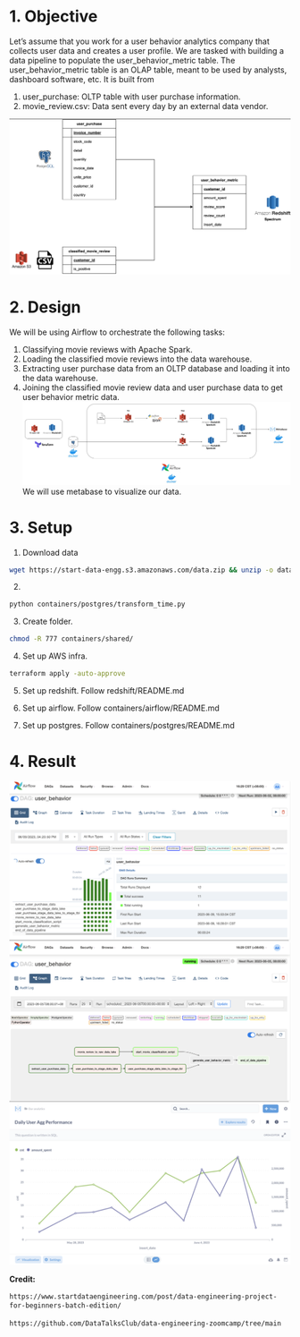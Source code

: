 # 1. Objective

Let’s assume that you work for a user behavior analytics company that collects user data and creates a user profile. We are tasked with building a data pipeline to populate the user_behavior_metric table. The user_behavior_metric table is an OLAP table, meant to be used by analysts, dashboard software, etc. It is built from

1. user_purchase: OLTP table with user purchase information.
2. movie_review.csv: Data sent every day by an external data vendor.


![Alt text](img/ERD.png?raw=true "ERD")

# 2. Design
We will be using Airflow to orchestrate the following tasks:

1. Classifying movie reviews with Apache Spark.
2. Loading the classified movie reviews into the data warehouse.
3. Extracting user purchase data from an OLTP database and loading it into the data warehouse.
4. Joining the classified movie review data and user purchase data to get user behavior metric data.
![Alt text](img/design.jpg?raw=true "Optional Title")
We will use metabase to visualize our data.

# 3. Setup

1. Download data
```bash
wget https://start-data-engg.s3.amazonaws.com/data.zip && unzip -o data.zip && chmod -R u=rwx,g=rwx,o=rwx data
```

2. 
```bash
python containers/postgres/transform_time.py
```

3. Create folder.
```bash
chmod -R 777 containers/shared/
```

4. Set up AWS infra.
```bash
terraform apply -auto-approve
```

5. Set up redshift. Follow redshift/README.md

6. Set up airflow. Follow containers/airflow/README.md

7. Set up postgres. Follow containers/postgres/README.md

# 4. Result

![Alt text](img/airflow-grid.png?raw=true "Airflow Grid")
![Alt text](img/airflow-graph.png?raw=true "Airflow Graph")
![Alt text](img/metabase.png?raw=true "Metabase")


**Credit:** 

    https://www.startdataengineering.com/post/data-engineering-project-for-beginners-batch-edition/

    https://github.com/DataTalksClub/data-engineering-zoomcamp/tree/main


